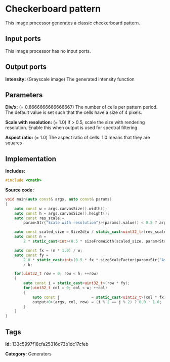 # Checkerboard pattern

This image processor generates a classic checkerboard pattern.

## Input ports

This image processor has no input ports.

## Output ports

__Intensity:__ (Grayscale image) The generated intensity function

## Parameters

__Div/x:__ (= 0.8666666666666667) The number of cells per pattern period. The default value is set
such that the cells have a size of 4 pixels.

__Scale with resolution:__ (= 1.0) If > 0.5, scale the size with rendering resolution. Enable this
when output is used for spectral filtering.

__Aspect ratio:__ (= 1.0) The aspect ratio of cells. 1.0 means that they are squares

## Implementation

__Includes:__

```c++
#include <cmath>
```

__Source code:__

```c++
void main(auto const& args, auto const& params)
{
	auto const w = args.canvasSize().width();
	auto const h = args.canvasSize().height();
	auto const res_scale =
	    param<Str{"Scale with resolution"}>(params).value() < 0.5 ? args.resolution() : 1.0;

	auto const scaled_size = Size2d{w / static_cast<uint32_t>(res_scale), 1u};
	auto const n =
	    2 * static_cast<int>(0.5 * sizeFromWidth(scaled_size, param<Str{"Div/x"}>(params)));

	auto const fx = (n * 1.0) / w;
	auto const fy =
	    2.0 * static_cast<int>(0.5 * fx * sizeScaleFactor(param<Str{"Aspect ratio"}>(params)) * h)
	    / h;

	for(uint32_t row = 0; row < h; ++row)
	{
		auto const i = static_cast<uint32_t>(row * fy);
		for(uint32_t col = 0; col < w; ++col)
		{
			auto const j              = static_cast<uint32_t>(col * fx);
			output<0>(args, col, row) = (i % 2 == j % 2) ? 0.0 : 1.0;
		}
	}
}
```

## Tags

__Id:__ 133c5997f18cfa25316c73b1dc17cfeb

__Category:__ Generators
